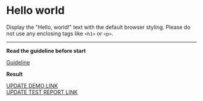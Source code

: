 # Hello world

Display the "Hello, world!" text with the default browser styling. Please do not 
use any enclosing tags like `<h1>` or `<p>`.
___

**Read the guideline before start**

[Guideline](https://mate-academy.github.io/layout_task-guideline/)

**Result**

[UPDATE DEMO LINK](https://mariyahubko04.github.io/layout_hello-world/) <br>
[UPDATE TEST REPORT LINK](https://mariyahubko04.github.io/layout_hello-world/report/html_report/)
